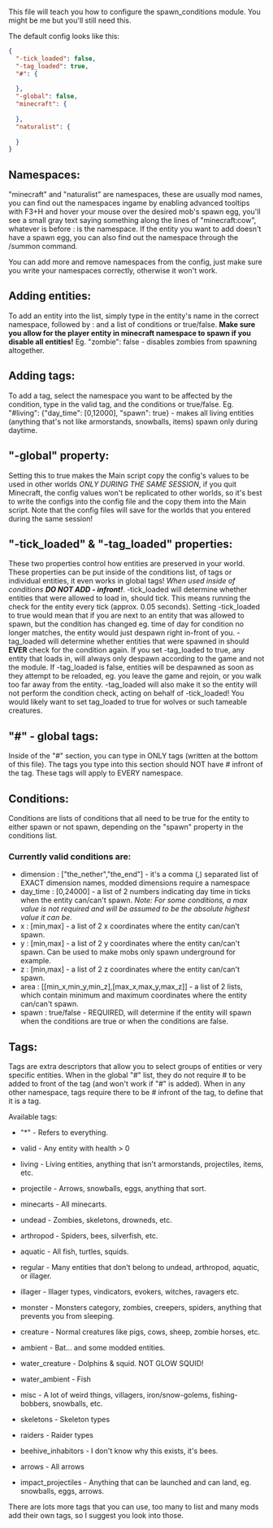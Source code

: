 This file will teach you how to configure the spawn_conditions module. You might be me but you'll still need this.

The default config looks like this:
```json
{
  "-tick_loaded": false,
  "-tag_loaded": true,
  "#": {
    
  },
  "-global": false,
  "minecraft": {
    
  },
  "naturalist": {
    
  }
}
```

## Namespaces:
"minecraft" and "naturalist" are namespaces, these are usually mod names, you can find out the namespaces ingame by
enabling advanced tooltips with F3+H and hover your mouse over the desired mob's spawn egg, you'll see a small gray text
saying something along the lines of "minecraft:cow", whatever is before : is the namespace.
If the entity you want to add doesn't have a spawn egg, you can also find out the namespace through the /summon command.

You can add more and remove namespaces from the config, just make sure you write your namespaces correctly, otherwise it won't work.

## Adding entities:
To add an entity into the list, simply type in the entity's name in the correct namespace, followed by : and a list of conditions or true/false.
**Make sure you allow for the player entity in minecraft namespace to spawn if you disable all entities!**
Eg. "zombie": false - disables zombies from spawning altogether.

## Adding tags:
To add a tag, select the namespace you want to be affected by the condition, type in the valid tag, and the conditions or true/false.
Eg.
"#living": {"day_time": [0,12000], "spawn": true} - makes all living entities (anything that's not like armorstands, snowballs, items) spawn only during daytime.

## "-global" property:
Setting this to true makes the Main script copy the config's values to be used in other worlds *ONLY DURING THE SAME SESSION*,
if you quit Minecraft, the config values won't be replicated to other worlds, so it's best to write the configs into the
config file and the copy them into the Main script.
Note that the config files will save for the worlds that you entered during the same session!

## "-tick_loaded" & "-tag_loaded" properties:
These two properties control how entities are preserved in your world. These properties can be put inside of the conditions list, of tags or individual entities,
it even works in global tags! *When used inside of conditions **DO NOT ADD - infront!***.
-tick_loaded will determine whether entities that were allowed to load in, should tick. This means running the check for the entity every tick (approx. 0.05 seconds).
Setting -tick_loaded to true would mean that if you are next to an entity that was allowed to spawn, but the condition has changed eg. time of day for condition no longer
matches, the entity would just despawn right in-front of you.
-tag_loaded will determine whether entities that were spawned in should **EVER** check for the condition again.
If you set -tag_loaded to true, any entity that loads in, will always only despawn according to the game and not the module.
If -tag_loaded is false, entities will be despawned as soon as they attempt to be reloaded, eg. you leave the game and rejoin, or you walk too far away from the entity.
-tag_loaded will also make it so the entity will not perform the condition check, acting on behalf of -tick_loaded!
You would likely want to set tag_loaded to true for wolves or such tameable creatures.

## "#" - global tags:
Inside of the "#" section, you can type in ONLY tags (written at the bottom of this file). The tags you type into this section
should NOT have # infront of the tag. These tags will apply to EVERY namespace.

## Conditions:
Conditions are lists of conditions that all need to be true for the entity to either spawn or not spawn,
depending on the "spawn" property in the conditions list.

### Currently valid conditions are:
- dimension : ["the_nether","the_end"] - it's a comma (,) separated list of EXACT dimension names, modded dimensions require a namespace
- day_time : [0,24000] - a list of 2 numbers indicating day time in ticks when the entity can/can't spawn.
*Note: For some conditions, a max value is not required and will be assumed to be the absolute highest value it can be.*
- x : [min,max] - a list of 2 x coordinates where the entity can/can't spawn.
- y : [min,max] - a list of 2 y coordinates where the entity can/can't spawn. Can be used to make mobs only spawn underground for example.
- z : [min,max] - a list of 2 z coordinates where the entity can/can't spawn.
- area : [[min_x,min_y,min_z],[max_x,max_y,max_z]] - a list of 2 lists, which contain minimum and maximum coordinates where the entity can/can't spawn.
- spawn : true/false - REQUIRED, will determine if the entity will spawn when the conditions are true or when the conditions are false.


## Tags:
Tags are extra descriptors that allow you to select groups of entities or very specific entities.
When in the global "#" list, they do not require # to be added to front of the tag (and won't work if "#" is added).
When in any other namespace, tags require there to be # infront of the tag, to define that it is a tag.

Available tags:
- "*" - Refers to everything.
- valid - Any entity with health > 0
- living - Living entities, anything that isn't armorstands, projectiles, items, etc.
- projectile - Arrows, snowballs, eggs, anything that sort.
- minecarts - All minecarts.
- undead - Zombies, skeletons, drowneds, etc.
- arthropod - Spiders, bees, silverfish, etc.
- aquatic - All fish, turtles, squids.
- regular - Many entities that don't belong to undead, arthropod, aquatic, or illager.
- illager - Illager types, vindicators, evokers, witches, ravagers etc.
- monster - Monsters category, zombies, creepers, spiders, anything that prevents you from sleeping.
- creature - Normal creatures like pigs, cows, sheep, zombie horses, etc.
- ambient - Bat... and some modded entities.
- water_creature - Dolphins & squid. NOT GLOW SQUID!
- water_ambient - Fish
- misc - A lot of weird things, villagers, iron/snow-golems, fishing-bobbers, snowballs, etc.

- skeletons - Skeleton types
- raiders - Raider types
- beehive_inhabitors - I don't know why this exists, it's bees.
- arrows - All arrows
- impact_projectiles - Anything that can be launched and can land, eg. snowballs, eggs, arrows.

There are lots more tags that you can use, too many to list and many mods add their own tags, so I suggest you look into those.

